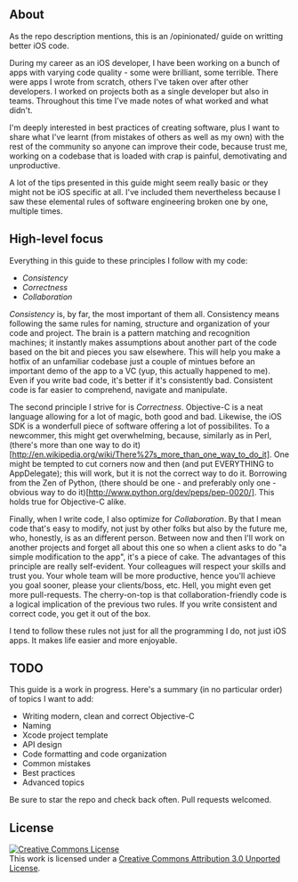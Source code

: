 ## About
As the repo description mentions, this is an /opinionated/ guide on writting better iOS code.

During my career as an iOS developer, I have been working on a bunch of apps with varying code quality - some were brilliant, some terrible. There were apps I wrote from scratch, others I've taken over after other developers. I worked on projects both as a single developer but also in teams. Throughout this time I've made notes of what worked and what didn't.

I'm deeply interested in best practices of creating software, plus I want to share what I've learnt (from mistakes of others as well as my own) with the rest of the community so anyone can improve their code, because trust me, working on a codebase that is loaded with crap is painful, demotivating and unproductive.

A lot of the tips presented in this guide might seem really basic or they might not be iOS specific at all. I've included them nevertheless because I saw these elemental rules of software engineering broken one by one, multiple times.

## High-level focus
Everything in this guide to these principles I follow with my code:
 * *Consistency*
 * *Correctness*
 * *Collaboration*

*Consistency* is, by far, the most important of them all. Consistency means following the same rules for naming, structure and organization of your code and project. The brain is a pattern matching and recognition machines; it instantly makes assumptions about another part of the code based on the bit and pieces you saw elsewhere. This will help you make a hotfix of an unfamiliar codebase just a couple of mintues before an important demo of the app to a VC (yup, this actually happened to me). Even if you write bad code, it's better if it's consistently bad. Consistent code is far easier to comprehend, navigate and manipulate.

The second principle I strive for is *Correctness*. Objective-C is a neat language allowing for a lot of magic, both good and bad. Likewise, the iOS SDK is a wonderfull piece of software offering a lot of possibilites. To a newcommer, this might get overwhelming, because, similarly as in Perl, (there's more than one way to do it)[http://en.wikipedia.org/wiki/There%27s_more_than_one_way_to_do_it]. One might be tempted to cut corners now and then (and put EVERYTHING to AppDelegate); this will work, but it is not the correct way to do it. Borrowing from the Zen of Python, (there should be one - and preferably only one - obvious way to do it)[http://www.python.org/dev/peps/pep-0020/]. This holds true for Objective-C alike.

Finally, when I write code, I also optimize for *Collaboration*. By that I mean code that's easy to modify, not just by other folks but also by the future me, who, honestly, is as an different person. Between now and then I'll work on another projects and forget all about this one so when a client asks to do "a simple modification to the app", it's a piece of cake. The advantages of this principle are really self-evident. Your colleagues will respect your skills and trust you. Your whole team will be more productive, hence you'll achieve you goal sooner, please your clients/boss, etc. Hell, you might even get more pull-requests. The cherry-on-top is that collaboration-friendly code is a logical implication of the previous two rules. If you write consistent and correct code, you get it out of the box.

I tend to follow these rules not just for all the programming I do, not just iOS apps. It makes life easier and more enjoyable.

## TODO
This guide is a work in progress. Here's a summary (in no particular order) of topics I want to add:
 * Writing modern, clean and correct Objective-C
 * Naming
 * Xcode project template
 * API design
 * Code formatting and code organization
 * Common mistakes
 * Best practices
 * Advanced topics

Be sure to star the repo and check back often. Pull requests welcomed.

## License
<a rel="license" href="http://creativecommons.org/licenses/by/3.0/deed.en_US"><img alt="Creative Commons License" style="border-width:0" src="http://i.creativecommons.org/l/by/3.0/88x31.png" /></a><br />This work is licensed under a <a rel="license" href="http://creativecommons.org/licenses/by/3.0/deed.en_US">Creative Commons Attribution 3.0 Unported License</a>.
